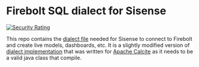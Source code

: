 # Firebolt SQL dialect for Sisense

[![Security Rating](https://sonarcloud.io/api/project_badges/measure?project=firebolt-db_sisense-firebolt-driver&metric=security_rating)](https://sonarcloud.io/summary/new_code?id=firebolt-db_sisense-firebolt-driver)

This repo contains the [dialect file](src/main/java/FireboltSqlDialect.java) needed for Sisense to connect to Firebolt and create live models, dashboards, etc.
It is a slightly modified version of [dialect implementation](https://github.com/apache/calcite/blob/724eb032d0141c15d17422d50c5235be00ac989f/core/src/main/java/org/apache/calcite/sql/dialect/FireboltSqlDialect.java) that was written for [Apache Calcite](https://github.com/apache/calcite) as it needs to be a valid java class that compile.

